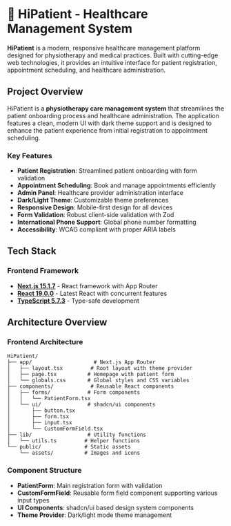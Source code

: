 # 🏥 HiPatient - Healthcare Management System

**HiPatient** is a modern, responsive healthcare management platform designed for physiotherapy and medical practices. Built with cutting-edge web technologies, it provides an intuitive interface for patient registration, appointment scheduling, and healthcare administration.

## Project Overview

HiPatient is a **physiotherapy care management system** that streamlines the patient onboarding process and healthcare administration. The application features a clean, modern UI with dark theme support and is designed to enhance the patient experience from initial registration to appointment scheduling.

### Key Features

- **Patient Registration**: Streamlined patient onboarding with form validation
- **Appointment Scheduling**: Book and manage appointments efficiently
- **Admin Panel**: Healthcare provider administration interface
- **Dark/Light Theme**: Customizable theme preferences
- **Responsive Design**: Mobile-first design for all devices
- **Form Validation**: Robust client-side validation with Zod
- **International Phone Support**: Global phone number formatting
- **Accessibility**: WCAG compliant with proper ARIA labels

## Tech Stack

### Frontend Framework

- **[Next.js 15.1.7](https://nextjs.org/)** - React framework with App Router
- **[React 19.0.0](https://reactjs.org/)** - Latest React with concurrent features
- **[TypeScript 5.7.3](https://www.typescriptlang.org/)** - Type-safe development

## Architecture Overview

### Frontend Architecture

```
HiPatient/
├── app/                    # Next.js App Router
│   ├── layout.tsx         # Root layout with theme provider
│   ├── page.tsx          # Homepage with patient form
│   └── globals.css       # Global styles and CSS variables
├── components/            # Reusable React components
│   ├── forms/            # Form components
│   │   └── PatientForm.tsx
│   └── ui/               # shadcn/ui components
│       ├── button.tsx
│       ├── form.tsx
│       ├── input.tsx
│       └── CustomFormField.tsx
├── lib/                  # Utility functions
│   └── utils.ts         # Helper functions
└── public/              # Static assets
    └── assets/          # Images and icons
```

### Component Structure

- **PatientForm**: Main registration form with validation
- **CustomFormField**: Reusable form field component supporting various input types
- **UI Components**: shadcn/ui based design system components
- **Theme Provider**: Dark/light mode theme management
